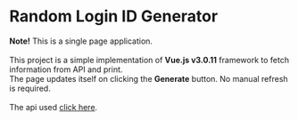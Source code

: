 # Random Login ID Generator #
**Note!** This is a single page application.<br><br>
This project is a simple implementation of **Vue.js v3.0.11** framework to fetch information from API and print.<br>
The page updates itself on clicking the **Generate** button. No manual refresh is required.<br><br>
The api used [click here](https://randomuser.me/ "click here").


